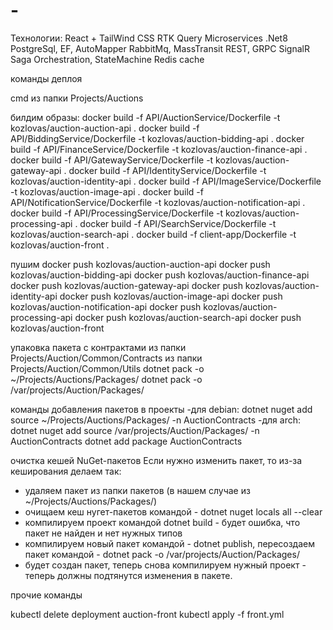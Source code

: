 # -

Технологии:
React + TailWind CSS
RTK Query
Microservices .Net8
PostgreSql, EF, AutoMapper
RabbitMq, MassTransit
REST, GRPC
SignalR
Saga Orchestration, StateMachine
Redis cache

команды деплоя

cmd из папки Projects/Auctions

билдим образы:
docker build -f API/AuctionService/Dockerfile -t kozlovas/auction-auction-api .
docker build -f API/BiddingService/Dockerfile -t kozlovas/auction-bidding-api .
docker build -f API/FinanceService/Dockerfile -t kozlovas/auction-finance-api .
docker build -f API/GatewayService/Dockerfile -t kozlovas/auction-gateway-api .
docker build -f API/IdentityService/Dockerfile -t kozlovas/auction-identity-api .
docker build -f API/ImageService/Dockerfile -t kozlovas/auction-image-api .
docker build -f API/NotificationService/Dockerfile -t kozlovas/auction-notification-api .
docker build -f API/ProcessingService/Dockerfile -t kozlovas/auction-processing-api .
docker build -f API/SearchService/Dockerfile -t kozlovas/auction-search-api .
docker build -f client-app/Dockerfile -t kozlovas/auction-front .

пушим
docker push kozlovas/auction-auction-api
docker push kozlovas/auction-bidding-api
docker push kozlovas/auction-finance-api
docker push kozlovas/auction-gateway-api
docker push kozlovas/auction-identity-api
docker push kozlovas/auction-image-api
docker push kozlovas/auction-notification-api
docker push kozlovas/auction-processing-api
docker push kozlovas/auction-search-api
docker push kozlovas/auction-front

упаковка пакета с контрактами
из папки Projects/Auction/Common/Contracts
из папки Projects/Auction/Common/Utils
dotnet pack -o ~/Projects/Auctions/Packages/
dotnet pack -o /var/projects/Auction/Packages/

команды добавления пакетов в проекты
-для debian: dotnet nuget add source ~/Projects/Auctions/Packages/ -n AuctionContracts
-для arch: dotnet nuget add source /var/projects/Auction/Packages/ -n AuctionContracts
dotnet add package AuctionContracts

очистка кешей NuGet-пакетов
Если нужно изменить пакет, то из-за кеширования делаем так:

- удаляем пакет из папки пакетов (в нашем случае из ~/Projects/Auctions/Packages/)
- очищаем кеш нугет-пакетов командой - dotnet nuget locals all --clear
- компилируем проект командой dotnet build - будет ошибка, что пакет не найден и нет нужных типов
- компилируем новый пакет командой - dotnet publish, пересоздаем пакет командой - dotnet pack -o /var/projects/Auction/Packages/
- будет создан пакет, теперь снова компилируем нужный проект - теперь должны подтянутся изменения в пакете.

прочие команды

kubectl delete deployment auction-front
kubectl apply -f front.yml
